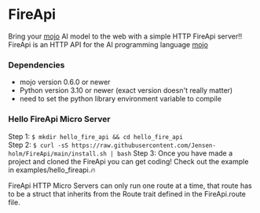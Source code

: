 # FireApi

Bring your [mojo]() AI model to the web with a simple HTTP FireApi server!!
FireApi is an HTTP API for the AI programming language [mojo]()

### Dependencies
 - mojo version 0.6.0 or newer
 - Python version 3.10 or newer (exact version doesn't really matter)
 - need to set the python library environment variable to compile

### Hello FireApi Micro Server
Step 1: `$ mkdir hello_fire_api && cd hello_fire_api` <br>
Step 2: `$ curl -sS https://raw.githubusercontent.com/Jensen-holm/FireApi/main/install.sh | bash`
Step 3: Once you have made a project and cloned the FireApi you can get coding! Check out the example in examples/hello_fireapi.🔥


FireApi HTTP Micro Servers can only run one route at a time, that route has to be a struct that inherits from the Route trait defined in the FireApi.route file.
